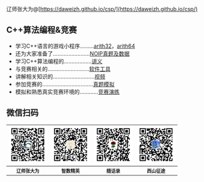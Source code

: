 <script type="text/javascript" src="http://tajs.qq.com/stats?sId=66482615" charset="UTF-8"></script>
辽师张大为@[https://daweizh.github.io/csp/](https://daweizh.github.io/csp/)

## C++算法编程&竞赛

- 学习C++语言的游戏小程序.........<a href='game/arith32.rar' target='_blank'>arith32</a>，<a href='game/arith64.rar' target='_blank'>arith64</a>
- 还为大家准备了........................<a href='race/' target='_blank'>NOIP真题及数据</a>
- 学习C++算法编程的..................<a href='handout/' target='_blank'>讲义</a>
- 与竞赛相关的...........................<a href='tool/' target='_blank'>软件工具</a>
- 讲解相关知识的...........................<a href='video/' target='_blank'>视频</a>
- 参加竞赛的.................................<a href='simu/' target='_blank'>真题模拟</a>
- 模拟和熟悉真实竞赛环境的............<a href='simu/' target='_blank'>竞赛演练</a>

## 微信扫码

<table style="font-size:12px;"><tr>
    <td><img src="handout/lesson00/images/zdw.jpg" width="100"></td>
    <td><img src="handout/lesson00/images/idea.jpg" width="100"></td>
    <td><img src="handout/lesson00/images/shl.jpg" width="100"></td>
    <td><img src="handout/lesson00/images/xszt.jpg" width="100"></td>
</tr><tr><th>辽师张大为</th><th>智数精英</th><th>随话录</th><th>西山征途</th></tr>
</table>




